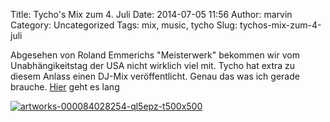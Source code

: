 Title: Tycho's Mix zum 4. Juli
Date: 2014-07-05 11:56
Author: marvin
Category: Uncategorized
Tags: mix, music, tycho
Slug: tychos-mix-zum-4-juli

Abgesehen von Roland Emmerichs "Meisterwerk" bekommen wir vom
Unabhängikeitstag der USA nicht wirklich viel mit. Tycho hat extra zu
diesem Anlass einen DJ-Mix veröffentlicht. Genau das was ich gerade
brauche. [Hier](http://soundcloud.com/tycho/palms-dj-mix) geht es lang

[![artworks-000084028254-ql5epz-t500x500]({filename}/images/artworks-000084028254-ql5epz-t500x500.jpg)](http://soundcloud.com/tycho/palms-dj-mix)


